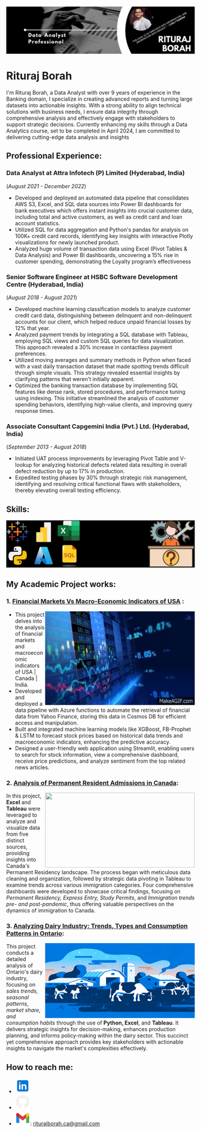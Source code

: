 ![Data Analytics | 9+ years Experience | Banking Domain |](https://github.com/rituraj-borah/rituraj-borah/blob/main/Github_Banner.jpg)

# Rituraj Borah

I'm Rituraj Borah, a Data Analyst with over 9 years of experience in the Banking domain, I specialize in creating advanced reports and turning large datasets into actionable insights. With a strong ability to align technical solutions with business needs, I ensure data integrity through comprehensive analysis and effectively engage with stakeholders to support strategic decisions. Currently enhancing my skills through a Data Analytics course, set to be completed in April 2024, I am committed to delivering cutting-edge data analysis and insights

## Professional Experience:

### Data Analyst at Attra Infotech (P) Limited (Hyderabad, India)
(_August 2021 - December 2022_)
*	Developed and deployed an automated data pipeline that consolidates AWS S3, Excel, and SQL data sources into Power BI dashboards for bank executives which offers instant insights into crucial customer data, including total and active customers, as well as credit card and loan account statistics.
*	Utilized SQL for data aggregation and Python's pandas for analysis on 100K+ credit card records, identifying key insights with interactive Plotly visualizations for newly launched product.
*	Analyzed huge volume of transaction data using Excel (Pivot Tables & Data Analysis) and Power BI dashboards, uncovering a 15% rise in customer spending, demonstrating the Loyalty program’s effectiveness


### Senior Software Engineer at HSBC Software Development Centre (Hyderabad, India)
(_August 2018 - August 2021_)
* Developed machine learning classification models to analyze customer credit card data, distinguishing between delinquent and non-delinquent accounts for our client, which helped reduce unpaid financial losses by 12% that year.
* Analyzed payment trends by integrating a SQL database with Tableau, employing SQL views and custom SQL queries for data visualization. This approach revealed a 30% increase in contactless payment preferences.
* Utilized moving averages and summary methods in Python when faced with a vast daily transaction dataset that made spotting trends difficult through simple visuals. This strategy revealed essential insights by clarifying patterns that weren't initially apparent.
* Optimized the banking transaction database by implementing SQL features like dense rank, stored procedures, and performance tuning using indexing. This initiative streamlined the analysis of customer spending behaviors, identifying high-value clients, and improving query response times.


### Associate Consultant Capgemini India (Pvt.) Ltd. (Hyderabad, India)
(_September 2013 - August 2018_)
* Initiated UAT process improvements by leveraging Pivot Table and V-lookup for analyzing historical defects related data resulting in overall defect reduction by up to 17% in production.
* Expedited testing phases by 30% through strategic risk management, identifying and resolving critical functional flaws with stakeholders, thereby elevating overall testing efficiency.


## Skills: 
<img src="https://github.com/rituraj-borah/rituraj-borah/blob/main/Skill%20Set%20new.jpg" width="800" />

## My Academic Project works:

### 1. [Financial Markets Vs Macro-Economic Indicators of USA](https://github.com/rituraj-borah/Capstone_Part-1_Financial-Markets-Vs-Macro-Economic-Indicators-of-USA) : 

[<img align="right" src="https://github.com/rituraj-borah/rituraj-borah/blob/main/Fiancial%20Market.gif" height='250' width="400">]([https://github.com/rituraj-borah/Capstone_Part-1_Financial-Markets-Vs-Macro-Economic-Indicators-of-USA](https://financialanalysis-financialmarket-macroeconomicindicators.streamlit.app/))
* This project delves into the analysis of financial markets and macroeconomic indicators of USA | Canada | India.
*	Developed and deployed a data pipeline with Azure functions to automate the retrieval of financial data from Yahoo Finance, storing this data in Cosmos DB for efficient access and manipulation.
*	Built and integrated machine learning models like XGBoost, FB-Prophet & LSTM to forecast stock prices based on historical data trends and macroeconomic indicators, enhancing the predictive accuracy.
*	Designed a user-friendly web application using Streamlit, enabling users to search for stock information, view a comprehensive dashboard, receive price predictions, and analyze sentiment from the top related news articles.


### 2. [Analysis of Permanent Resident Admissions in Canada](https://github.com/rituraj-borah/Analysis-of-Permanent-Resident-Admissions-in-Canada):

[<img align='right' src='https://github.com/rituraj-borah/rituraj-borah/blob/main/canada-canada-day.gif' height='200' width="400">](https://github.com/rituraj-borah/Analysis-of-Permanent-Resident-Admissions-in-Canada)
In this project, **Excel** and **Tableau** were leveraged to analyze and visualize data from five distinct sources, providing insights into Canada's Permanent Residency landscape. The process began with meticulous data cleaning and organization, followed by strategic data pivoting in Tableau to examine trends across various immigration categories. Four comprehensive dashboards were developed to showcase critical findings, focusing on _Permanent Residency, Express Entry, Study Permits_, and _Immigration trends pre- and post-pandemic_, thus offering valuable perspectives on the dynamics of immigration to Canada.

### 3. [Analyzing Dairy Industry: Trends, Types and Consumption Patterns in Ontario](https://github.com/rituraj-borah/Ontario_Dairy-Market-Analysis-using-Python-and-Tableau):

[<img align="right" src="https://github.com/rituraj-borah/rituraj-borah/blob/main/Dairy%20Industry_new.gif" height='200' width="400">](https://github.com/rituraj-borah/Ontario_Dairy-Market-Analysis-using-Python-and-Tableau)
This project conducts a detailed analysis of Ontario's dairy industry, focusing on _sales trends, seasonal patterns, market share, and consumption habits_ through the use of **Python, Excel**, and **Tableau**. It delivers strategic insights for decision-making, enhances production planning, and informs policy-making within the dairy sector. This succinct yet comprehensive approach provides key stakeholders with actionable insights to navigate the market's complexities effectively.



## How to reach me:
- [<img src='https://github.com/rituraj-borah/rituraj-borah/blob/main/LinkedIn%20blue.png' alt='linkedin' height='40'>](https://www.linkedin.com/in/rituraj-borah-junaak)
- [<img src='https://github.com/rituraj-borah/rituraj-borah/blob/main/Github%20logo.png' alt='github' height='40'>](https://github.com/rituraj-borah)  
- <img src='https://github.com/rituraj-borah/rituraj-borah/blob/main/Gmail.png' alt='github' height='40'>: riturajborah.ca@gmail.com

